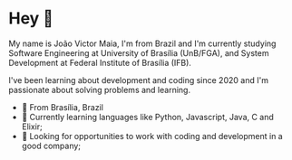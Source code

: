 # Hey  🤙 

My name is João Victor Maia, I'm from Brazil and I'm currently studying Software Engineering at University of Brasília (UnB/FGA), and System Development at Federal Institute of Brasília (IFB). 

I've been learning about development and coding since 2020 and I'm passionate about solving problems and learning. 

 - 📍 From Brasília, Brazil 
 - 🌱 Currently learning languages like Python, Javascript, Java, C and Elixir; 
 - 🤔 Looking for opportunities to work with coding and development in a good company;


